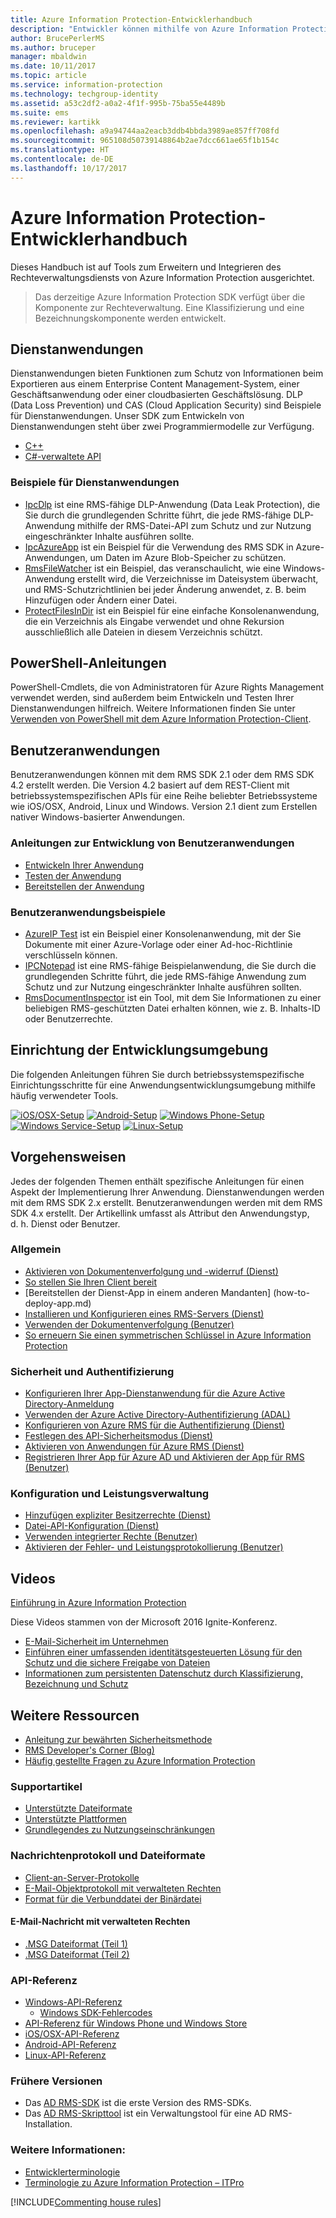 ```yaml
---
title: Azure Information Protection-Entwicklerhandbuch
description: "Entwickler können mithilfe von Azure Information Protection Dateien aller Typen schützen und verwalten."
author: BrucePerlerMS
ms.author: bruceper
manager: mbaldwin
ms.date: 10/11/2017
ms.topic: article
ms.service: information-protection
ms.technology: techgroup-identity
ms.assetid: a53c2df2-a0a2-4f1f-995b-75ba55e4489b
ms.suite: ems
ms.reviewer: kartikk
ms.openlocfilehash: a9a94744aa2eacb3ddb4bbda3989ae857ff708fd
ms.sourcegitcommit: 965108d50739148864b2ae7dcc661ae65f1b154c
ms.translationtype: HT
ms.contentlocale: de-DE
ms.lasthandoff: 10/17/2017
---
```

# <a name="azure-information-protection-developers-guide"></a>Azure Information Protection-Entwicklerhandbuch

Dieses Handbuch ist auf Tools zum Erweitern und Integrieren des Rechteverwaltungsdiensts von Azure Information Protection ausgerichtet.

>Das derzeitige Azure Information Protection SDK verfügt über die Komponente zur Rechteverwaltung. Eine Klassifizierung und eine Bezeichnungskomponente werden entwickelt.

## <a name="service-applications"></a>Dienstanwendungen

Dienstanwendungen bieten Funktionen zum Schutz von Informationen beim Exportieren aus einem Enterprise Content Management-System, einer Geschäftsanwendung oder einer cloudbasierten Geschäftslösung. DLP (Data Loss Prevention) und CAS (Cloud Application Security) sind Beispiele für Dienstanwendungen. Unser SDK zum Entwickeln von Dienstanwendungen steht über zwei Programmiermodelle zur Verfügung.

- [C++](https://www.microsoft.com/en-us/download/details.aspx?id=38397)
- [C#-verwaltete API](https://github.com/Azure-Samples/Azure-Information-Protection-Samples/tree/master/IpcManagedAPI)

### <a name="examples-of-service-applications"></a>Beispiele für Dienstanwendungen

- [IpcDlp](https://github.com/Azure-Samples/active-directory-dotnet-rms) ist eine RMS-fähige DLP-Anwendung (Data Leak Protection), die Sie durch die grundlegenden Schritte führt, die jede RMS-fähige DLP-Anwendung mithilfe der RMS-Datei-API zum Schutz und zur Nutzung eingeschränkter Inhalte ausführen sollte.
- [IpcAzureApp](https://github.com/Azure-Samples/active-directory-dotnet-rms) ist ein Beispiel für die Verwendung des RMS SDK in Azure-Anwendungen, um Daten im Azure Blob-Speicher zu schützen.
- [RmsFileWatcher](https://github.com/Azure-Samples/active-directory-dotnet-rms) ist ein Beispiel, das veranschaulicht, wie eine Windows-Anwendung erstellt wird, die Verzeichnisse im Dateisystem überwacht, und RMS-Schutzrichtlinien bei jeder Änderung anwendet, z. B. beim Hinzufügen oder Ändern einer Datei.
- [ProtectFilesInDir](https://github.com/Azure-Samples/Azure-Information-Protection-Samples/tree/master/ProtectFilesInDir) ist ein Beispiel für eine einfache Konsolenanwendung, die ein Verzeichnis als Eingabe verwendet und ohne Rekursion ausschließlich alle Dateien in diesem Verzeichnis schützt.

## <a name="powershell-guides"></a>PowerShell-Anleitungen

PowerShell-Cmdlets, die von Administratoren für Azure Rights Management verwendet werden, sind außerdem beim Entwickeln und Testen Ihrer Dienstanwendungen hilfreich. Weitere Informationen finden Sie unter [Verwenden von PowerShell mit dem Azure Information Protection-Client](/information-protection/rms-client/client-admin-guide-powershell).

## <a name="user-applications"></a>Benutzeranwendungen

Benutzeranwendungen können mit dem RMS SDK 2.1 oder dem RMS SDK 4.2 erstellt werden.
Die Version 4.2 basiert auf dem REST-Client mit betriebssystemspezifischen APIs für eine Reihe beliebter Betriebssysteme wie iOS/OSX, Android, Linux und Windows. Version 2.1 dient zum Erstellen nativer Windows-basierter Anwendungen.

### <a name="user-application-development-guides"></a>Anleitungen zur Entwicklung von Benutzeranwendungen

- [Entwickeln Ihrer Anwendung](developing-your-application.md)
- [Testen der Anwendung](how-to-set-up-your-test-environment.md)
- [Bereitstellen der Anwendung](deploying-your-application.md)

### <a name="user-application-samples"></a>Benutzeranwendungsbeispiele

- [AzureIP Test](https://github.com/Azure-Samples/Azure-Information-Protection-Samples/tree/master/AzureIP_Test) ist ein Beispiel einer Konsolenanwendung, mit der Sie Dokumente mit einer Azure-Vorlage oder einer Ad-hoc-Richtlinie verschlüsseln können.
- [IPCNotepad](https://github.com/Azure-Samples/Azure-Information-Protection-Samples/tree/master/AzureIP_Test) ist eine RMS-fähige Beispielanwendung, die Sie durch die grundlegenden Schritte führt, die jede RMS-fähige Anwendung zum Schutz und zur Nutzung eingeschränkter Inhalte ausführen sollten.
- [RmsDocumentInspector](https://github.com/Azure-Samples/active-directory-dotnet-rms) ist ein Tool, mit dem Sie Informationen zu einer beliebigen RMS-geschützten Datei erhalten können, wie z. B. Inhalts-ID oder Benutzerrechte.

## <a name="development-environment-setup"></a>Einrichtung der Entwicklungsumgebung

Die folgenden Anleitungen führen Sie durch betriebssystemspezifische Einrichtungsschritte für eine Anwendungsentwicklungsumgebung mithilfe häufig verwendeter Tools.

[![iOS/OSX-Setup](../media/develop/ios-icon.png)](ios-sdk.md)
[![Android-Setup](../media/develop/android-icon.png)](android-sdk.md)
[![Windows Phone-Setup](../media/develop/windows-phone-icon.png)](windows-phone-apps.md)
[![Windows Service-Setup](../media/develop/windows-icon.png)](install-the-rms-sdk.md)
[![Linux-Setup](../media/develop/linux-icon.png)](linux-setup.md)


## <a name="how-tos"></a>Vorgehensweisen

Jedes der folgenden Themen enthält spezifische Anleitungen für einen Aspekt der Implementierung Ihrer Anwendung. Dienstanwendungen werden mit dem RMS SDK 2.x erstellt. Benutzeranwendungen werden mit dem RMS SDK 4.x erstellt. Der Artikellink umfasst als Attribut den Anwendungstyp, d. h. Dienst oder Benutzer.

### <a name="general"></a>Allgemein

- [Aktivieren von Dokumentenverfolgung und -widerruf (Dienst)](tracking-content.md)
- [So stellen Sie Ihren Client bereit](../rms-client/client-deployment-notes.md)
- [Bereitstellen der Dienst-App in einem anderen Mandanten] (how-to-deploy-app.md)
- [Installieren und Konfigurieren eines RMS-Servers (Dienst)](how-to-install-and-configure-an-rms-server.md)
- [Verwenden der Dokumentenverfolgung (Benutzer)](how-to-use-document-tracking.md)
- [So erneuern Sie einen symmetrischen Schlüssel in Azure Information Protection](how-to-renew-symmetric-key.md)

### <a name="security-and-authentication"></a>Sicherheit und Authentifizierung

- [Konfigurieren Ihrer App-Dienstanwendung für die Azure Active Directory-Anmeldung](https://docs.microsoft.com/en-us/azure/app-service-mobile/app-service-mobile-how-to-configure-active-directory-authentication)
- [Verwenden der Azure Active Directory-Authentifizierung (ADAL)](how-to-use-adal-authentication.md)
- [Konfigurieren von Azure RMS für die Authentifizierung (Dienst)](adal-auth.md)
- [Festlegen des API-Sicherheitsmodus (Dienst)](setting-the-api-security-mode-api-mode.md)
- [Aktivieren von Anwendungen für Azure RMS (Dienst)](how-to-use-file-api-with-aadrm-cloud.md)
- [Registrieren Ihrer App für Azure AD und Aktivieren der App für RMS (Benutzer)](authentication-integration.md)

### <a name="configuration-and-performance-management"></a>Konfiguration und Leistungsverwaltung

- [Hinzufügen expliziter Besitzerrechte (Dienst)](add-explicit-owner-rights.md)
- [Datei-API-Konfiguration (Dienst)](file-api-configuration.md)
- [Verwenden integrierter Rechte (Benutzer)](built-in-rights-usage-restriction-reference.md)
- [Aktivieren der Fehler- und Leistungsprotokollierung (Benutzer)](enabling-logging.md)

## <a name="videos"></a>Videos

[Einführung in Azure Information Protection](https://www.microsoft.com/cloud-platform/azure-information-protection)

Diese Videos stammen von der Microsoft 2016 Ignite-Konferenz.

- [E-Mail-Sicherheit im Unternehmen](https://myignite.microsoft.com/videos/2787)
- [Einführen einer umfassenden identitätsgesteuerten Lösung für den Schutz und die sichere Freigabe von Dateien](https://myignite.microsoft.com/videos/2784)
- [Informationen zum persistenten Datenschutz durch Klassifizierung, Bezeichnung und Schutz](https://myignite.microsoft.com/videos/2786)

## <a name="other-resources"></a>Weitere Ressourcen

- [Anleitung zur bewährten Sicherheitsmethode](security-guidelines.md)
- [RMS Developer's Corner (Blog)](https://blogs.msdn.microsoft.com/rms/)
- [Häufig gestellte Fragen zu Azure Information Protection](https://docs.microsoft.com/en-us/information-protection/get-started/faqs)

### <a name="support-articles"></a>Supportartikel

- [Unterstützte Dateiformate](supported-file-formats.md)
- [Unterstützte Plattformen](supported-platforms.md)
- [Grundlegendes zu Nutzungseinschränkungen](understanding-usage-restrictions.md)

### <a name="message-protocol-and-file-formats"></a>Nachrichtenprotokoll und Dateiformate

- [Client-an-Server-Protokolle](https://msdn.microsoft.com/library/cc243191.aspx)
- [E-Mail-Objektprotokoll mit verwalteten Rechten](https://msdn.microsoft.com/library/cc463909(v=EXCHG.80).aspx)
- [Format für die Verbunddatei der Binärdatei](https://msdn.microsoft.com/library/dd942138.aspx)

#### <a name="rights-managed-email-message"></a>E-Mail-Nachricht mit verwalteten Rechten

- [.MSG Dateiformat (Teil 1)](https://blogs.msdn.microsoft.com/openspecification/2009/11/06/msg-file-format-part-1/)
- [.MSG Dateiformat (Teil 2)](https://blogs.msdn.microsoft.com/openspecification/2010/06/20/msg-file-format-rights-managed-email-message-part-2/)

### <a name="api-reference"></a>API-Referenz

- [Windows-API-Referenz](https://msdn.microsoft.com/en-us/library/hh535292.aspx)
  - [Windows SDK-Fehlercodes](https://msdn.microsoft.com/library/hh535248.aspx)
- [API-Referenz für Windows Phone und Windows Store](https://msdn.microsoft.com/library/dn891914.aspx)
- [iOS/OSX-API-Referenz](https://msdn.microsoft.com/en-us/library/dn758306.aspx)
- [Android-API-Referenz](https://msdn.microsoft.com/en-us/library/dn758245.aspx)
- [Linux-API-Referenz](http://azuread.github.io/rms-sdk-for-cpp/annotated.html)

### <a name="previous-versions"></a>Frühere Versionen

- Das [AD RMS-SDK](https://msdn.microsoft.com/en-us/library/cc530379.aspx) ist die erste Version des RMS-SDKs.
- Das [AD RMS-Skripttool](https://msdn.microsoft.com/en-us/library/bb968797.aspx) ist ein Verwaltungstool für eine AD RMS-Installation.

### <a name="see-also"></a>Weitere Informationen:

- [Entwicklerterminologie](terms.md)
- [Terminologie zu Azure Information Protection – ITPro](../get-started/terminology.md)

[!INCLUDE[Commenting house rules](../includes/houserules.md)]